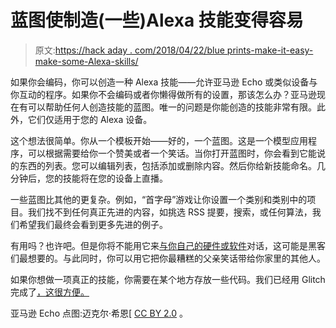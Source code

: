 # 蓝图使制造(一些)Alexa 技能变得容易

> 原文:[https://hack aday . com/2018/04/22/blue prints-make-it-easy-make-some-Alexa-skills/](https://hackaday.com/2018/04/22/blueprints-make-it-easy-to-make-some-alexa-skills/)

如果你会编码，你可以创造一种 Alexa 技能——允许亚马逊 Echo 或类似设备与你互动的程序。如果你不会编码或者你懒得做所有的设置，那该怎么办？亚马逊现在有可以帮助任何人创造技能的蓝图。唯一的问题是你能创造的技能非常有限。此外，它们仅适用于您的 Alexa 设备。

这个想法很简单。你从一个模板开始——好的，一个蓝图。这是一个模型应用程序，可以根据需要给你一个赞美或者一个笑话。当你打开蓝图时，你会看到它能说的东西的列表。您可以编辑列表，包括添加或删除内容。然后你给新技能命名。几分钟后，您的技能将在您的设备上直播。

一些蓝图比其他的更复杂。例如，“首字母”游戏让你设置一个类别和类别中的项目。我们找不到任何真正先进的内容，如挑选 RSS 提要，搜索，或任何算法，我们希望我们最终会看到更多先进的例子。

有用吗？也许吧。但是你将不能用它来[与你自己的硬件或软件](https://hackaday.com/2018/01/05/teaching-alexa-to-3d-print/)对话，这可能是黑客们最想要的。与此同时，你可以用它把你最糟糕的父亲笑话带给你家里的其他人。

如果你想做一项真正的技能，你需要在某个地方存放一些代码。我们已经用 Glitch 完成了[，这很方便。](https://hackaday.com/2018/01/17/an-alexa-skill-among-other-things-in-a-few-minutes/)

亚马逊 Echo 点图:迈克尔·希恩[ [CC BY 2.0](https://commons.wikimedia.org/wiki/File:Amazon_Echo_Dot_(black)_on_a_wood_surface.jpg) 。